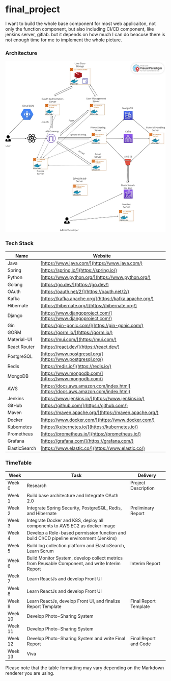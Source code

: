 # final_project
I want to build the whole base component for most web applicaiton, not only the function component, but also including
CI/CD component, like jenkins server, gitlab. but it depends on how much I can do beacuse there is not enough time for
me to implement the whole picture.
### Architecture
![Alt Text](docs/architecture.jpg)

### Tech Stack

| Name           | Website                                  |
|----------------|------------------------------------------|
| Java           | [https://www.java.com/](https://www.java.com/)             |
| Spring         | [https://spring.io/](https://spring.io/)                     |
| Python         | [https://www.python.org/](https://www.python.org/)           |
| Golang         | [https://go.dev/](https://go.dev/)                           |
| OAuth          | [https://oauth.net/2/](https://oauth.net/2/)                 |
| Kafka          | [https://kafka.apache.org/](https://kafka.apache.org/)       |
| Hibernate      | [https://hibernate.org/](https://hibernate.org/)             |
| Django         | [https://www.djangoproject.com/](https://www.djangoproject.com/) |
| Gin            | [https://gin-gonic.com/](https://gin-gonic.com/)             |
| GORM           | [https://gorm.io/](https://gorm.io/)                         |
| Material-UI    | [https://mui.com/](https://mui.com/)                         |
| React Router   | [https://react.dev/](https://react.dev/)                     |
| PostgreSQL     | [https://www.postgresql.org/](https://www.postgresql.org/)   |
| Redis          | [https://redis.io/](https://redis.io/)                       |
| MongoDB        | [https://www.mongodb.com/](https://www.mongodb.com/)         |
| AWS            | [https://docs.aws.amazon.com/index.html](https://docs.aws.amazon.com/index.html) |
| Jenkins        | [https://www.jenkins.io/](https://www.jenkins.io/)           |
| GitHub         | [https://github.com/](https://github.com/)                   |
| Maven          | [https://maven.apache.org/](https://maven.apache.org/)       |
| Docker         | [https://www.docker.com/](https://www.docker.com/)           |
| Kubernetes     | [https://kubernetes.io/](https://kubernetes.io/)             |
| Prometheus     | [https://prometheus.io/](https://prometheus.io/)             |
| Grafana        | [https://grafana.com/](https://grafana.com/)                 |
| ElasticSearch  | [https://www.elastic.co/](https://www.elastic.co/)           |

### TimeTable


| Week         | Task                                                  | Delivery                       |
|--------------|-------------------------------------------------------|--------------------------------|
| Week 0       | Research                                              | Project Description            |
| Week 1       | Build base architecture and Integrate OAuth 2.0        |                                |
| Week 2       | Integrate Spring Security, PostgreSQL, Redis, and Hibernate | Preliminary Report        |
| Week 3       | Integrate Docker and K8S, deploy all components to AWS EC2 as docker image |                                |
| Week 4       | Develop a Role-based permission function and build CI/CD pipeline environment (Jenkins) |                                |
| Week 5       | Build log collection platform and ElasticSearch, Learn Scrum |                                |
| Week 6       | Build Monitor System, develop collect metrics from Reusable Component, and write Interim Report | Interim Report         |
| Week 7       | Learn ReactJs and develop Front UI                     |                                |
| Week 8       | Learn ReactJs and develop Front UI                     |                                |
| Week 9       | Learn ReactJs, develop Front UI, and finalize Report Template | Final Report Template   |
| Week 10      | Develop Photo-Sharing System                           |                                |
| Week 11      | Develop Photo-Sharing System                           |                                |
| Week 12      | Develop Photo-Sharing System and write Final Report     | Final Report and Code          |
| Week 13      | Viva                                                  |                                |

Please note that the table formatting may vary depending on the Markdown renderer you are using.
